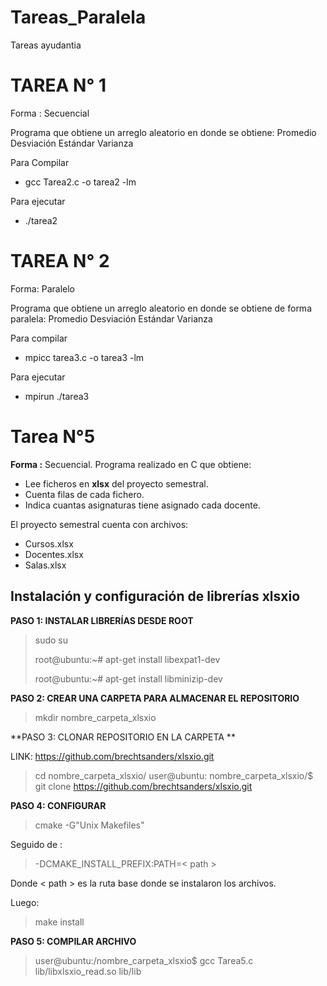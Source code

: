 # Tareas_Paralela
Tareas ayudantia

# TAREA N° 1

Forma : Secuencial

Programa que obtiene un arreglo aleatorio en donde se obtiene:
Promedio
Desviación Estándar
Varianza

Para Compilar

- gcc Tarea2.c -o tarea2 -lm

Para ejecutar
- ./tarea2


# TAREA N° 2

Forma: Paralelo

Programa que obtiene un arreglo aleatorio en donde se obtiene de forma paralela:
Promedio
Desviación Estándar
Varianza

Para compilar

- mpicc tarea3.c -o tarea3 -lm

Para ejecutar

- mpirun ./tarea3


# Tarea N°5

**Forma :** Secuencial.
Programa realizado en C que obtiene:
- Lee ficheros en **xlsx** del proyecto semestral.
- Cuenta filas de cada fichero.
- Indica cuantas asignaturas tiene asignado cada docente.

El proyecto semestral cuenta con archivos:
- Cursos.xlsx
- Docentes.xlsx
- Salas.xlsx


## Instalación y configuración de librerías xlsxio

**PASO 1: INSTALAR LIBRERÍAS DESDE ROOT**

> sudo su
>
> root@ubuntu:~# apt-get install libexpat1-dev
>
> root@ubuntu:~# apt-get install libminizip-dev


**PASO 2: CREAR UNA CARPETA PARA ALMACENAR EL REPOSITORIO**

> mkdir nombre_carpeta_xlsxio


**PASO 3: CLONAR REPOSITORIO EN LA CARPETA **

LINK: https://github.com/brechtsanders/xlsxio.git

>cd nombre_carpeta_xlsxio/
>user@ubuntu: nombre_carpeta_xlsxio/$ git clone https://github.com/brechtsanders/xlsxio.git

**PASO 4: CONFIGURAR**
> cmake -G"Unix Makefiles"

Seguido de :
> -DCMAKE_INSTALL_PREFIX:PATH=< path >

Donde < path > es la ruta base donde se instalaron los archivos.

Luego:
>make install

**PASO 5: COMPILAR ARCHIVO**

> user@ubuntu:/nombre_carpeta_xlsxio$ gcc Tarea5.c lib/libxlsxio_read.so lib/lib
